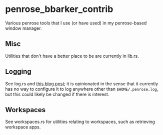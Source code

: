 # penrose_bbarker_contrib

Various penrose tools that I use (or have used) in my penrose-based
window manager.


## Misc

Utilities that don't have a better place to be are currently in lib.rs.


## Logging

See log.rs and [this blog post](https://bbarker.unison-services.cloud/s/bbblog/posts/concise-error-absolution-in-rust);
it is opinionated in the sense that it currently has no way to configure
it to log anywhere other than `$HOME/.penrose.log`, but this could likely
be changed if there is interest.


## Workspaces

See workspaces.rs for utilities relating to workspaces, such as retrieving
workspace apps.


